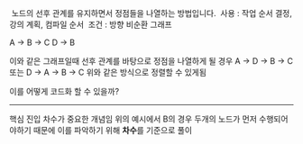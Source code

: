  노드의 선후 관계를 유지하면서 정점들을 나열하는 방법입니다. 
 사용 : 작업 순서 결정, 강의 계획, 컴파일 순서
 조건 : 방향 비순환 그래프

A -> B -> C
D -> B

이와 같은 그래프일때 선후 관계를 바탕으로 정점을 나열하게 될 경우
A -> D -> B -> C 또는 D -> A -> B -> C
위와 같은 방식으로 정렬할 수 있게됨

이를 어떻게 코드화 할 수 있을까?

---

핵심
진입 차수가 중요한 개념임
위의 예시에서 B의 경우 두개의 노드가 먼저 수행되어야하기 때문에 이를 파악하기 위해 **차수**를 기준으로 풀이  
